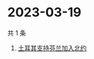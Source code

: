 # 2023-03-19

共 1 条

<!-- BEGIN ZHIHUSEARCH -->
<!-- 最后更新时间 Sun Mar 19 2023 03:14:28 GMT+0800 (China Standard Time) -->
1. [土耳其支持芬兰加入北约](https://www.zhihu.com/search?q=土耳其支持芬兰加入北约)
<!-- END ZHIHUSEARCH -->
